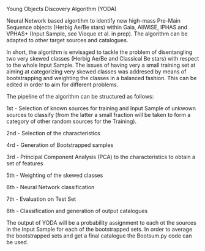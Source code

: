 Young Objects Discovery Algorithm (YODA)

Neural Network based algortihm to identify new high-mass Pre-Main Sequence objects (Herbig Ae/Be stars) within Gaia, AllWISE, IPHAS and VPHAS+ (Input Sample, see Vioque et al. in prep). The algorithm can be adapted to other target sources and catalogues.

In short, the algorithm is envisaged to tackle the problem of disentangling two very skewed classes (Herbig Ae/Be and Classical Be stars) with respect to the whole Input Sample. The issues of having very a small training set at aiming at categorizing very skewed classes was addresed by means of bootstrapping and weighting the classes in a balanced fashion. This can be edited in order to aim for different problems.

The pipeline of the algorithm can be structured as follows:

1st - Selection of known sources for training and Input Sample of unkwown sources to classify (from the latter a small fraction will be taken to form a category of other random sources for the Training).

2nd - Selection of the characteristics

4rd - Generation of Bootstrapped samples

3rd - Principal Component Analysis (PCA) to the characteristics to obtain a set of features

5th - Weighting of the skewed classes

6th - Neural Network classification

7th - Evaluation on Test Set

8th - Classification and generation of output catalogues

The output of YODA will be a probability assignment to each ot the sources in the Input Sample for each of the bootstrapped sets. In order to average the bootstrapped sets and get a final catalogue the Bootsum.py code can be used.
